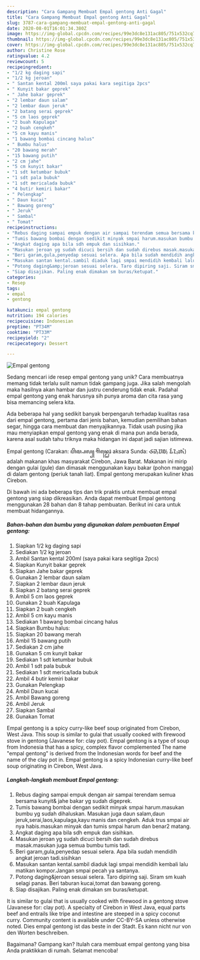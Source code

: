 ```yaml
---
description: "Cara Gampang Membuat Empal gentong Anti Gagal"
title: "Cara Gampang Membuat Empal gentong Anti Gagal"
slug: 3787-cara-gampang-membuat-empal-gentong-anti-gagal
date: 2020-08-01T16:01:34.380Z
image: https://img-global.cpcdn.com/recipes/99e3dc8e131ac805/751x532cq70/empal-gentong-foto-resep-utama.jpg
thumbnail: https://img-global.cpcdn.com/recipes/99e3dc8e131ac805/751x532cq70/empal-gentong-foto-resep-utama.jpg
cover: https://img-global.cpcdn.com/recipes/99e3dc8e131ac805/751x532cq70/empal-gentong-foto-resep-utama.jpg
author: Christine Rose
ratingvalue: 4.2
reviewcount: 5
recipeingredient:
- "1/2 kg daging sapi"
- "1/2 kg jeroan"
- " Santan kental 200ml saya pakai kara segitiga 2pcs"
- " Kunyit bakar geprek"
- " Jahe bakar geprek"
- "2 lembar daun salam"
- "2 lembar daun jeruk"
- "2 batang serai geprek"
- "5 cm laos geprek"
- "2 buah Kapulaga"
- "2 buah cengkeh"
- "5 cm kayu manis"
- "1 bawang bombai cincang halus"
- " Bumbu halus"
- "20 bawang merah"
- "15 bawang putih"
- "2 cm jahe"
- "5 cm kunyit bakar"
- "1 sdt ketumbar bubuk"
- "1 sdt pala bubuk"
- "1 sdt mericalada bubuk"
- "4 butir kemiri bakar"
- " Pelengkap"
- " Daun kucai"
- " Bawang goreng"
- " Jeruk"
- " Sambal"
- " Tomat"
recipeinstructions:
- "Rebus daging sampai empuk dengan air sampai terendam semua bersama kunyit&amp; jahe bakar yg sudah digeprek."
- "Tumis bawang bombai dengan sedikit minyak smpai harum.masukan bumbu yg sudah dihaluskan. Masukan juga daun salam,daun jeruk,serai,laos,kapulaga,kayu manis dan cengkeh. Aduk trus smpai air nya habis.masukan minyak dan tumis smpai harum dan benar2 matang."
- "Angkat daging apa bila sdh empuk dan sisihkan."
- "Masukan jeroan yg sudah dicuci bersih dan sudah direbus masak.masukan juga semua bumbu tumis tadi."
- "Beri garam,gula,penyedap sesuai selera. Apa bila sudah mendidih angkat jeroan tadi.sisihkan"
- "Masukan santan kental.sambil diaduk lagi smpai mendidih kembali lalu matikan kompor.Jangan smpai pecah ya santanya."
- "Potong daging&amp;jeroan sesuai selera. Taro dipiring saji. Siram sm kuah selagi panas. Beri taburan kucai,tomat dan bawang goreng."
- "Siap disajikan. Paling enak dimakan sm buras/ketupat."
categories:
- Resep
tags:
- empal
- gentong

katakunci: empal gentong 
nutrition: 194 calories
recipecuisine: Indonesian
preptime: "PT34M"
cooktime: "PT33M"
recipeyield: "2"
recipecategory: Dessert

---
```



![Empal gentong](https://img-global.cpcdn.com/recipes/99e3dc8e131ac805/751x532cq70/empal-gentong-foto-resep-utama.jpg)

Sedang mencari ide resep empal gentong yang unik? Cara membuatnya memang tidak terlalu sulit namun tidak gampang juga. Jika salah mengolah maka hasilnya akan hambar dan justru cenderung tidak enak. Padahal empal gentong yang enak harusnya sih punya aroma dan cita rasa yang bisa memancing selera kita.

Ada beberapa hal yang sedikit banyak berpengaruh terhadap kualitas rasa dari empal gentong, pertama dari jenis bahan, kemudian pemilihan bahan segar, hingga cara membuat dan menyajikannya. Tidak usah pusing jika mau menyiapkan empal gentong yang enak di mana pun anda berada, karena asal sudah tahu triknya maka hidangan ini dapat jadi sajian istimewa.

Empal gentong (Carakan: ꦲꦼꦩ꧀ꦥꦭ꧀ ꦒꦼꦤ꧀ꦛꦺꦴꦁ aksara Sunda: ᮈᮙ᮪ᮕᮜ᮪ ᮍᮨᮔ᮪ᮒᮧᮀ) adalah makanan khas masyarakat Cirebon, Jawa Barat. Makanan ini mirip dengan gulai (gule) dan dimasak menggunakan kayu bakar (pohon mangga) di dalam gentong (periuk tanah liat). Empal gentong merupakan kuliner khas Cirebon.


Di bawah ini ada beberapa tips dan trik praktis untuk membuat empal gentong yang siap dikreasikan. Anda dapat membuat Empal gentong menggunakan 28 bahan dan 8 tahap pembuatan. Berikut ini cara untuk membuat hidangannya.

<!--inarticleads1-->

##### Bahan-bahan dan bumbu yang digunakan dalam pembuatan Empal gentong:

1. Siapkan 1/2 kg daging sapi
1. Sediakan 1/2 kg jeroan
1. Ambil  Santan kental 200ml (saya pakai kara segitiga 2pcs)
1. Siapkan  Kunyit bakar geprek
1. Siapkan  Jahe bakar geprek
1. Gunakan 2 lembar daun salam
1. Siapkan 2 lembar daun jeruk
1. Siapkan 2 batang serai geprek
1. Ambil 5 cm laos geprek
1. Gunakan 2 buah Kapulaga
1. Siapkan 2 buah cengkeh
1. Ambil 5 cm kayu manis
1. Sediakan 1 bawang bombai cincang halus
1. Siapkan  Bumbu halus:
1. Siapkan 20 bawang merah
1. Ambil 15 bawang putih
1. Sediakan 2 cm jahe
1. Gunakan 5 cm kunyit bakar
1. Sediakan 1 sdt ketumbar bubuk
1. Ambil 1 sdt pala bubuk
1. Sediakan 1 sdt merica/lada bubuk
1. Ambil 4 butir kemiri bakar
1. Gunakan  Pelengkap
1. Ambil  Daun kucai
1. Ambil  Bawang goreng
1. Ambil  Jeruk
1. Siapkan  Sambal
1. Gunakan  Tomat


Empal gentong is a spicy curry-like beef soup originated from Cirebon, West Java. This soup is similar to gulai that usually cooked with firewood stove in gentong (Javanese for: clay pot). Empal gentong is a type of soup from Indonesia that has a spicy, complex flavor complemented The name &#34;empal gentong&#34; is derived from the Indonesian words for beef and the name of the clay pot in. Empal gentong is a spicy Indonesian curry-like beef soup originating in Cirebon, West Java. 

<!--inarticleads2-->

##### Langkah-langkah membuat Empal gentong:

1. Rebus daging sampai empuk dengan air sampai terendam semua bersama kunyit&amp; jahe bakar yg sudah digeprek.
1. Tumis bawang bombai dengan sedikit minyak smpai harum.masukan bumbu yg sudah dihaluskan. Masukan juga daun salam,daun jeruk,serai,laos,kapulaga,kayu manis dan cengkeh. Aduk trus smpai air nya habis.masukan minyak dan tumis smpai harum dan benar2 matang.
1. Angkat daging apa bila sdh empuk dan sisihkan.
1. Masukan jeroan yg sudah dicuci bersih dan sudah direbus masak.masukan juga semua bumbu tumis tadi.
1. Beri garam,gula,penyedap sesuai selera. Apa bila sudah mendidih angkat jeroan tadi.sisihkan
1. Masukan santan kental.sambil diaduk lagi smpai mendidih kembali lalu matikan kompor.Jangan smpai pecah ya santanya.
1. Potong daging&amp;jeroan sesuai selera. Taro dipiring saji. Siram sm kuah selagi panas. Beri taburan kucai,tomat dan bawang goreng.
1. Siap disajikan. Paling enak dimakan sm buras/ketupat.


It is similar to gulai that is usually cooked with firewood in a gentong stove (Javanese for: clay pot). A specialty of Cirebon in West Java, equal parts beef and entrails like tripe and intestine are steeped in a spicy coconut curry. Community content is available under CC-BY-SA unless otherwise noted. Dies empal gentong ist das beste in der Stadt. Es kann nicht nur von den Worten beschreiben. 

Bagaimana? Gampang kan? Itulah cara membuat empal gentong yang bisa Anda praktikkan di rumah. Selamat mencoba!

